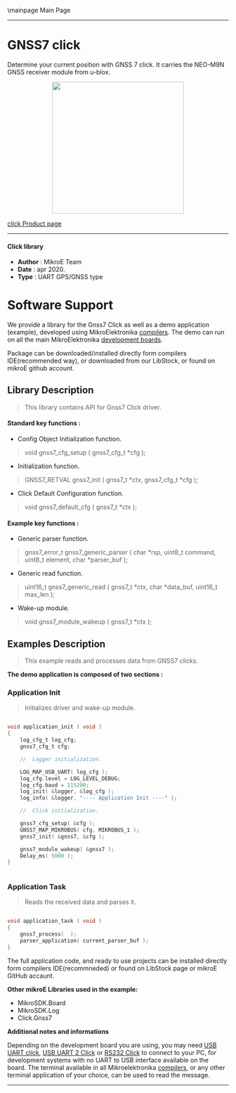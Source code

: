 \mainpage Main Page
 
---
# GNSS7 click

Determine your current position with GNSS 7 click. It carries the NEO-M9N GNSS receiver module from u-blox.

<p align="center">
  <img src="https://download.mikroe.com/images/click_for_ide/gnss7_click.png" height=300px>
</p>

[click Product page](https://www.mikroe.com/gnss-7-click)

---


#### Click library 

- **Author**        : MikroE Team
- **Date**          : apr 2020.
- **Type**          : UART GPS/GNSS type


# Software Support

We provide a library for the Gnss7 Click 
as well as a demo application (example), developed using MikroElektronika 
[compilers](https://shop.mikroe.com/compilers). 
The demo can run on all the main MikroElektronika [development boards](https://shop.mikroe.com/development-boards).

Package can be downloaded/installed directly form compilers IDE(recommended way), or downloaded from our LibStock, or found on mikroE github account. 

## Library Description

> This library contains API for Gnss7 Click driver.

#### Standard key functions :

- Config Object Initialization function.
> void gnss7_cfg_setup ( gnss7_cfg_t *cfg ); 
 
- Initialization function.
> GNSS7_RETVAL gnss7_init ( gnss7_t *ctx, gnss7_cfg_t *cfg );

- Click Default Configuration function.
> void gnss7_default_cfg ( gnss7_t *ctx );


#### Example key functions :

- Generic parser function.
> gnss7_error_t gnss7_generic_parser ( char *rsp,  uint8_t command, uint8_t element, char *parser_buf );
 
- Generic read function.
> uint16_t gnss7_generic_read ( gnss7_t *ctx, char *data_buf, uint16_t max_len );

- Wake-up module.
> void gnss7_module_wakeup ( gnss7_t *ctx );

## Examples Description

> This example reads and processes data from GNSS7 clicks.

**The demo application is composed of two sections :**

### Application Init 

> Initializes driver and wake-up module.

```c

void application_init ( void )
{
    log_cfg_t log_cfg;
    gnss7_cfg_t cfg;

    //  Logger initialization.

    LOG_MAP_USB_UART( log_cfg );
    log_cfg.level = LOG_LEVEL_DEBUG;
    log_cfg.baud = 115200;
    log_init( &logger, &log_cfg );
    log_info( &logger, "---- Application Init ----" );

    //  Click initialization.

    gnss7_cfg_setup( &cfg );
    GNSS7_MAP_MIKROBUS( cfg, MIKROBUS_1 );
    gnss7_init( &gnss7, &cfg );

    gnss7_module_wakeup( &gnss7 );
    Delay_ms( 5000 );
}
  
```

### Application Task

> Reads the received data and parses it.

```c

void application_task ( void )
{
    gnss7_process(  );
    parser_application( current_parser_buf );
} 

```

The full application code, and ready to use projects can be  installed directly form compilers IDE(recommneded) or found on LibStock page or mikroE GitHub accaunt.

**Other mikroE Libraries used in the example:** 

- MikroSDK.Board
- MikroSDK.Log
- Click.Gnss7

**Additional notes and informations**

Depending on the development board you are using, you may need 
[USB UART click](https://shop.mikroe.com/usb-uart-click), 
[USB UART 2 Click](https://shop.mikroe.com/usb-uart-2-click) or 
[RS232 Click](https://shop.mikroe.com/rs232-click) to connect to your PC, for 
development systems with no UART to USB interface available on the board. The 
terminal available in all Mikroelektronika 
[compilers](https://shop.mikroe.com/compilers), or any other terminal application 
of your choice, can be used to read the message.



---
